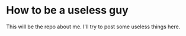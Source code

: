 # How to be a useless guy

This will be the repo about me. I'll try to post some useless things here.
